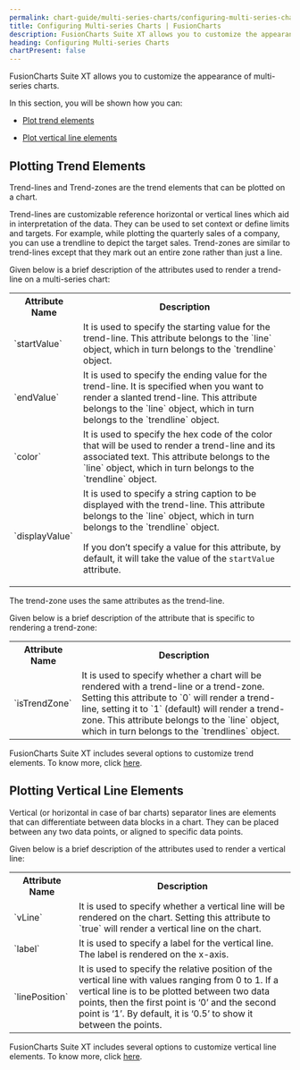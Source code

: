 ```yaml
---
permalink: chart-guide/multi-series-charts/configuring-multi-series-charts.html
title: Configuring Multi-series Charts | FusionCharts
description: FusionCharts Suite XT allows you to customize the appearance of multi-series charts.
heading: Configuring Multi-series Charts
chartPresent: false
---
```


FusionCharts Suite XT allows you to customize the appearance of multi-series charts.

In this section, you will be shown how you can:

* <a href="/chart-guide/multi-series-charts/configuring-multi-series-charts#plotting-trend-elements" class="smoth-scroll">Plot trend elements</a>

* <a href="/chart-guide/multi-series-charts/configuring-multi-series-charts#plotting-vertical-line-elements" class="smoth-scroll">Plot vertical line elements</a>

## Plotting Trend Elements

Trend-lines and Trend-zones are the trend elements that can be plotted on a chart.

Trend-lines are customizable reference horizontal or vertical lines which aid in interpretation of the data. They can be used to set context or define limits and targets. For example, while plotting the quarterly sales of a company, you can use a trendline to depict the target sales. Trend-zones are similar to trend-lines except that they mark out an entire zone rather than just a line.

Given below is a brief description of the attributes used to render a trend-line on a multi-series chart:

<table>
  <tr>
    <th>Attribute Name</th>
    <th>Description</th>
  </tr>
  <tr>
    <td>`startValue`</td>
    <td>It is used to specify the starting value for the trend-line. This attribute belongs to the `line` object, which in turn belongs to the `trendline` object.</td>
  </tr>
  <tr>
    <td>`endValue`</td>
    <td>It is used to specify the ending value for the trend-line. It is specified when you want to render a slanted trend-line. This attribute belongs to the `line` object, which in turn belongs to the `trendline` object.</td>
  </tr>
  <tr>
    <td>`color`</td>
    <td>It is used to specify the hex code of the color that will be used to render a trend-line and its associated text. This attribute belongs to the `line` object, which in turn belongs to the `trendline` object.</td>
  </tr>
  <tr>
    <td>`displayValue`</td>
    <td>It is used to specify a string caption to be displayed with the trend-line. This attribute belongs to the `line` object, which in turn belongs to the `trendline` object.

If you don’t specify a value for this attribute, by default, it will take the value of the `startValue` attribute.</td>
  </tr>
</table>


The trend-zone uses the same attributes as the trend-line.

Given below is a brief description of the attribute that is specific to rendering a trend-zone:

<table>
  <tr>
    <th>Attribute Name</th>
    <th>Description</th>
  </tr>
  <tr>
    <td>`isTrendZone`</td>
    <td>It is used to specify whether a chart will be rendered with a trend-line or a trend-zone. Setting this attribute to `0` will render a trend-line, setting it to `1` (default) will render a trend-zone. This attribute belongs to the `line` object, which in turn belongs to the `trendlines` object.</td>
  </tr>
</table>


FusionCharts Suite XT includes several options to customize trend elements. To know more, click [here](/configuring-your-chart-basic/trend-lines-and-zones).

## Plotting Vertical Line Elements

Vertical (or horizontal in case of bar charts) separator lines are elements that can differentiate between data blocks in a chart. They can be placed between any two data points, or aligned to specific data points.

Given below is a brief description of the attributes used to render a vertical line:

<table>
  <tr>
    <th>Attribute Name</th>
    <th>Description</th>
  </tr>
  <tr>
    <td>`vLine`</td>
    <td>It is used to specify whether a vertical line will be rendered on the chart. Setting this attribute to `true` will render a vertical line on the chart.</td>
  </tr>
  <tr>
    <td>`label`</td>
    <td>It is used to specify a label for the vertical line. The label is rendered on the x-axis.</td>
  </tr>
  <tr>
    <td>`linePosition`</td>
    <td>It is used to specify the relative position of the vertical line with values ranging from 0 to 1. If a vertical line is to be plotted between two data points, then the first point is ‘0’ and the second point is ‘1’. By default, it is ‘0.5’ to show it between the points.</td>
  </tr>
</table>


FusionCharts Suite XT includes several options to customize vertical line elements. To know more, click [here](/configuring-your-chart-basic/vertical-lines).
